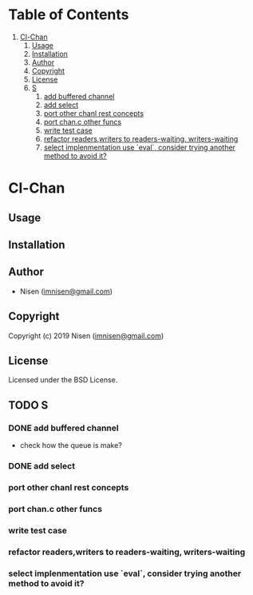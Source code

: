 
# Table of Contents

1.  [Cl-Chan](#org31e80bf)
    1.  [Usage](#org4856940)
    2.  [Installation](#org6ab193f)
    3.  [Author](#orgee874ab)
    4.  [Copyright](#orgd4da8d3)
    5.  [License](#orgd0f85e9)
    6.  [S](#org736f058)
        1.  [add buffered channel](#orgbaae1e3)
        2.  [add select](#org28010a7)
        3.  [port other chanl rest concepts](#org24b4336)
        4.  [port chan.c other funcs](#orgfbf0772)
        5.  [write test case](#org46ead57)
        6.  [refactor readers,writers to readers-waiting, writers-waiting](#org74f1867)
        7.  [select implenmentation use \`eval\`, consider trying another method to avoid it?](#org9bd8eee)


<a id="org31e80bf"></a>

# Cl-Chan


<a id="org4856940"></a>

## Usage


<a id="org6ab193f"></a>

## Installation


<a id="orgee874ab"></a>

## Author

-   Nisen (imnisen@gmail.com)


<a id="orgd4da8d3"></a>

## Copyright

Copyright (c) 2019 Nisen (imnisen@gmail.com)


<a id="orgd0f85e9"></a>

## License

Licensed under the BSD License.


<a id="org736f058"></a>

## TODO S


<a id="orgbaae1e3"></a>

### DONE add buffered channel

-   check how the queue is make?


<a id="org28010a7"></a>

### DONE add select


<a id="org24b4336"></a>

### port other chanl rest concepts


<a id="orgfbf0772"></a>

### port chan.c other funcs


<a id="org46ead57"></a>

### write test case


<a id="org74f1867"></a>

### refactor readers,writers to readers-waiting, writers-waiting


<a id="org9bd8eee"></a>

### select implenmentation use \`eval\`, consider trying another method to avoid it?

